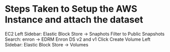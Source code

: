 # Steps Taken to Setup the AWS Instance and attach the dataset

EC2
Left Sidebar: Elastic Block Store -> Snaphots
Filter to Public Snapshots
Search: enron -> EDRM Enron DS v2 and v1
Click Create Volume
Left Sidebar: Elastic Block Store -> Volumes
